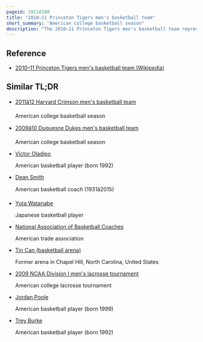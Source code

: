 ```yaml
---
pageid: 29118100
title: "2010–11 Princeton Tigers men's basketball team"
short_summary: "American college basketball season"
description: "The 2010–11 Princeton Tigers men's basketball team represented Princeton University in intercollegiate college basketball during the 2010–11 NCAA Division I men's basketball season. The Head Coach was sydney Johnson who was in his fourth Season. The Team's three Captains were senior Kareem maddox senior Dan Mavraides and junior Patrick Saunders. The Team played their Home Games at the Jadwin Gymnasium on the Campus of princeton new Jersey. The Team competes in the athletic Conference of the Ivy League. The Team was coming off of a 22–9 2009–10 Season in which it achieved the most Wins by a Tigers Men's Basketball Team since the 1998–99 Team and its first back-to-back Finishes of at least second Place in the Ivy since 2001–02 Season. The Team was also following on the Heels of its first Postseason Appearance since the 2003–04 Team went to the 2004 Ncaa Division i Men's Basketball Tournament, and its first Postseason Victory since the 1998–99 Team won two Games in the 1999 National Invitation Tournament."
---
```


## Reference

- [2010–11 Princeton Tigers men's basketball team (Wikipedia)](https://en.wikipedia.org/?curid=29118100)

## Similar TL;DR

- [2011â12 Harvard Crimson men's basketball team](/tldr/en/201112-harvard-crimson-mens-basketball-team)

  American college basketball season

- [2009â10 Duquesne Dukes men's basketball team](/tldr/en/200910-duquesne-dukes-mens-basketball-team)

  American college basketball season

- [Victor Oladipo](/tldr/en/victor-oladipo)

  American basketball player (born 1992)

- [Dean Smith](/tldr/en/dean-smith)

  American basketball coach (1931â2015)

- [Yuta Watanabe](/tldr/en/yuta-watanabe)

  Japanese basketball player

- [National Association of Basketball Coaches](/tldr/en/national-association-of-basketball-coaches)

  American trade association

- [Tin Can (basketball arena)](/tldr/en/tin-can-basketball-arena)

  Former arena in Chapel Hill, North Carolina, United States

- [2009 NCAA Division I men's lacrosse tournament](/tldr/en/2009-ncaa-division-i-mens-lacrosse-tournament)

  American college lacrosse tournament

- [Jordan Poole](/tldr/en/jordan-poole)

  American basketball player (born 1999)

- [Trey Burke](/tldr/en/trey-burke)

  American basketball player (born 1992)
